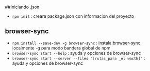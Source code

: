 ##Iniciando .json
* `npm init` : creara package.json con informacion del proyecto

## browser-sync
* `npm install --save-dev -g browser-sync` : instala browser-sync localmente
 -g para modo bandera global de npm
* `browser-sync start --help` : ayuda y opciones de browser-sync
* `browser-sync start --server --files "[rutas_para _el wacth]"` : ayuda y opciones de browser-sync

